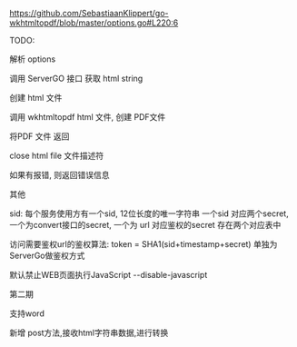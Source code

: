 https://github.com/SebastiaanKlippert/go-wkhtmltopdf/blob/master/options.go#L220:6

TODO:

解析 options

调用 ServerGO 接口 获取 html string

创建 html 文件

调用 wkhtmltopdf html 文件, 创建 PDF文件

将PDF 文件 返回

close html file 文件描述符

如果有报错, 则返回错误信息


其他

sid: 每个服务使用方有一个sid, 12位长度的唯一字符串
一个sid 对应两个secret, 一个为convert接口的secret, 一个为 url 对应鉴权的secret
存在两个对应表中

访问需要鉴权url的鉴权算法: token = SHA1(sid+timestamp+secret)
单独为ServerGo做鉴权方式

默认禁止WEB页面执行JavaScript --disable-javascript


第二期

支持word

新增 post方法,接收html字符串数据,进行转换